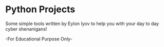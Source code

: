 # Python Projects

Some simple tools written by Eylon Iyov to help you with your day to day cyber shenanigans!

-For Educational Purpose Only-
